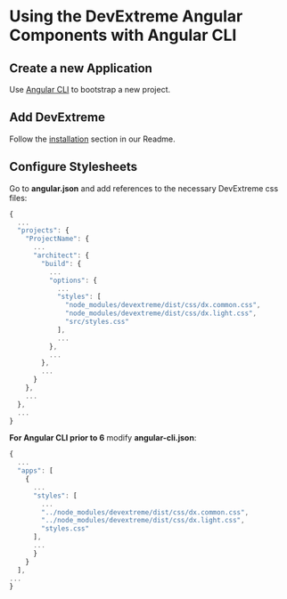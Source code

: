 # Using the DevExtreme Angular Components with Angular CLI

## Create a new Application ##

Use [Angular CLI](https://cli.angular.io/) to bootstrap a new project.

## Add DevExtreme ##

Follow the [installation](https://github.com/DevExpress/devextreme-angular#installation) section in our Readme.

## <a name="configuration"></a>Configure Stylesheets ##

Go to **angular.json** and add references to the necessary DevExtreme css files:

```js
{
  ...
  "projects": {
    "ProjectName": {
      ...
      "architect": {
        "build": {
          ...
          "options": {
            ...
            "styles": [
              "node_modules/devextreme/dist/css/dx.common.css",
              "node_modules/devextreme/dist/css/dx.light.css",
              "src/styles.css"
            ],
            ...
          },
          ...
        },
        ...
      }
    },
    ...
  },
  ...
}
```

**For Angular CLI prior to 6** modify **angular-cli.json**:

```js
{ 
  ... 
  "apps": [ 
    { 
      ... 
      "styles": [ 
        ...
        "../node_modules/devextreme/dist/css/dx.common.css", 
        "../node_modules/devextreme/dist/css/dx.light.css", 
        "styles.css" 
      ], 
      ... 
      } 
    } 
  ], 
... 
} 
```
